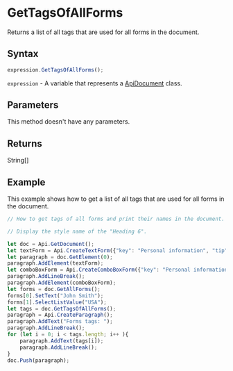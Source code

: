 # GetTagsOfAllForms

Returns a list of all tags that are used for all forms in the document.

## Syntax

```javascript
expression.GetTagsOfAllForms();
```

`expression` - A variable that represents a [ApiDocument](../ApiDocument.md) class.

## Parameters

This method doesn't have any parameters.

## Returns

String[]

## Example

This example shows how to get a list of all tags that are used for all forms in the document.

```javascript editor-pdf
// How to get tags of all forms and print their names in the document.

// Display the style name of the "Heading 6".

let doc = Api.GetDocument();
let textForm = Api.CreateTextForm({"key": "Personal information", "tip": "Enter your first name", "tag": "form_1", "required": true, "placeholder": "First name", "comb": true, "maxCharacters": 10, "cellWidth": 3, "multiLine": false, "autoFit": false});
let paragraph = doc.GetElement(0);
paragraph.AddElement(textForm);
let comboBoxForm = Api.CreateComboBoxForm({"key": "Personal information", "tip": "Choose your country", "tag": "form_2", "required": true, "placeholder": "Country", "editable": false, "autoFit": false, "items": ["Latvia", "USA", "UK"]});
paragraph.AddLineBreak();
paragraph.AddElement(comboBoxForm);
let forms = doc.GetAllForms();
forms[0].SetText("John Smith");
forms[1].SelectListValue("USA");
let tags = doc.GetTagsOfAllForms();
paragraph = Api.CreateParagraph();
paragraph.AddText("Forms tags: ");
paragraph.AddLineBreak();
for (let i = 0; i < tags.length; i++ ){
	paragraph.AddText(tags[i]);
	paragraph.AddLineBreak();
}
doc.Push(paragraph);
```
